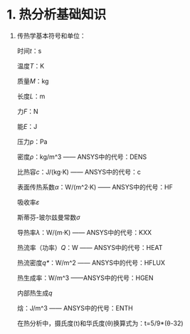# 1. 热分析基础知识
  1. 传热学基本符号和单位：
      
      时间*t*：s
      
      温度*T*：K
      
      质量*M*：kg
      
      长度*L*：m
      
      力*F*：N
      
      能*E*：J
      
      压力*p*：Pa
      
      密度*ρ*：kg/m^3 —— ANSYS中的代号：DENS
      
      比热容*c*：J/(kg·K) —— ANSYS中的代号：c
      
      表面传热系数*α*：W/(m^2·K) —— ANSYS中的代号：HF
      
      吸收率*ε*
      
      斯蒂芬-玻尔兹曼常数*σ*
      
      导热率*λ*：W/(m·K) —— ANSYS中的代号：KXX
      
      热流率（功率）*Q*：W —— ANSYS中的代号：HEAT
      
      热流密度*q\**：W/m^2 —— ANSYS中的代号：HFLUX
      
      热生成率：W/m^3 ——ANSYS中的代号：HGEN
      
      内部热生成*q*
      
      焓：J/m^3 —— ANSYS中的代号：ENTH
      
      在热分析中，摄氏度(t)和华氏度(θ)换算式为：t=5/9*(θ-32)
     
      
      
    
